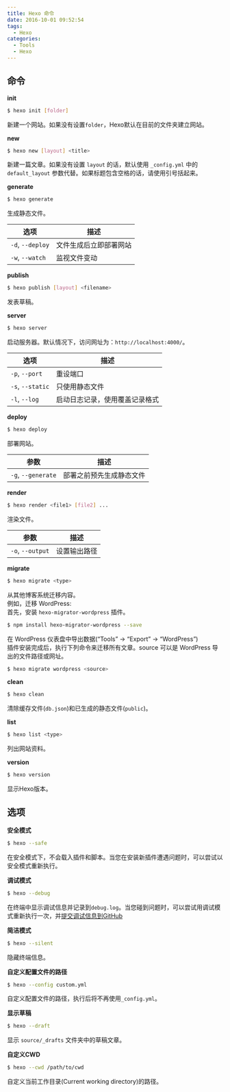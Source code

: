 ```yaml
---
title: Hexo 命令
date: 2016-10-01 09:52:54
tags:
  - Hexo
categories:
  - Tools
  - Hexo
---
```


## 命令

**init**
```bash
$ hexo init [folder]
```
新建一个网站。如果没有设置`folder`，Hexo默认在目前的文件夹建立网站。

**new**
```bash
$ hexo new [layout] <title>
```
新建一篇文章。如果没有设置 `layout` 的话，默认使用 `_config.yml` 中的 `default_layout` 参数代替。如果标题包含空格的话，请使用引号括起来。
<!--more-->

**generate**
```bash
$ hexo generate
```
生成静态文件。

| 选项 | 描述 |
|------|------|
| `-d`, `--deploy` | 文件生成后立即部署网站 |
| `-w`, `--watch` | 监视文件变动 |

**publish**
```bash
$ hexo publish [layout] <filename>
```
发表草稿。

**server**

```bash
$ hexo server
```
启动服务器。默认情况下，访问网址为：`http://localhost:4000/`。

| 选项 | 描述 |
|------|------|
| `-p`, `--port` | 重设端口 |
| `-s`, `--static` | 只使用静态文件 |
| `-l`, `--log` | 启动日志记录，使用覆盖记录格式 |

**deploy**
```bash
$ hexo deploy
```
部署网站。

| 参数 | 描述 |
|------|------|
| `-g`, `--generate` | 部署之前预先生成静态文件 |

**render**
```bash
$ hexo render <file1> [file2] ...
```
渲染文件。

| 参数 | 描述 |
|------|------|
| `-o`, `--output` | 设置输出路径 |

**migrate**
```bash
$ hexo migrate <type>
```
从其他博客系统迁移内容。  
例如，迁移 WordPress:  
首先，安装 `hexo-migrator-wordpress` 插件。
```bash
$ npm install hexo-migrator-wordpress --save
```
在 WordPress 仪表盘中导出数据(“Tools” → “Export” → “WordPress”)  
插件安装完成后，执行下列命令来迁移所有文章。source 可以是 WordPress 导出的文件路径或网址。
```bash
$ hexo migrate wordpress <source>
```

**clean**
```bash
$ hexo clean
```
清除缓存文件(`db.json`)和已生成的静态文件(`public`)。

**list**
```bash
$ hexo list <type>
```
列出网站资料。

**version**
```bash
$ hexo version
```
显示Hexo版本。

## 选项

**安全模式**
```bash
$ hexo --safe
```
在安全模式下，不会载入插件和脚本。当您在安装新插件遭遇问题时，可以尝试以安全模式重新执行。

**调试模式**
```bash
$ hexo --debug
```
在终端中显示调试信息并记录到`debug.log`。当您碰到问题时，可以尝试用调试模式重新执行一次，并[提交调试信息到GitHub](https://github.com/hexojs/hexo/issues/new)

**简洁模式**
```bash
$ hexo --silent
```
隐藏终端信息。

**自定义配置文件的路径**
```bash
$ hexo --config custom.yml
```
自定义配置文件的路径，执行后将不再使用`_config.yml`。

**显示草稿**
```bash
$ hexo --draft
```
显示 `source/_drafts` 文件夹中的草稿文章。

**自定义CWD**
```bash
$ hexo --cwd /path/to/cwd
```
自定义当前工作目录(Current working directory)的路径。

